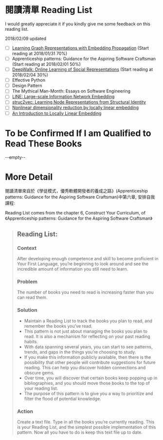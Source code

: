 # 閱讀清單 Reading List
I would greatly appreciate it if you kindly give me some feedback on this reading list.

2018/02/09 updated
- [ ] [Learning Graph Representations with Embedding Propagation](https://arxiv.org/abs/1710.03059) (Start reading at 2018/01/31 70%)
- [ ] Apprenticeship patterns: Guidance for the Aspiring Software Craftsman (Start reading at 2018/02/01 50%)
- [ ] [DeepWalk: Online Learning of Social Representations](https://arxiv.org/abs/1403.6652) (Start reading at 2018/02/04 30%)
- [ ] Effective Python
- [ ] Design Pattern
- [ ] The Mythical Man-Month: Essays on Software Engineering
- [ ] [LINE: Large-scale Information Network Embedding](https://arxiv.org/abs/1503.03578)
- [ ] [struc2vec: Learning Node Representations from Structural Identity](https://arxiv.org/abs/1704.03165)
- [ ] [Nonlinear dimensionality reduction by locally linear embedding](http://www.robots.ox.ac.uk/~az/lectures/ml/lle.pdf)
- [ ] [An Introduction to Locally Linear Embedding](https://cs.nyu.edu/~roweis/lle/papers/lleintro.pdf)

# To be Confirmed If I am Qualified to Read These Books
--empty--

# More Detail
閱讀清單來自於《學徒模式，優秀軟體開發者的養成之路》(Apprenticeship patterns: Guidance for the Aspiring Software Craftsman)中第六章, 安排自我課程:

Reading List comes from the chapter 6, Construct Your Curriculum, of 《Apprenticeship patterns: Guidance for the Aspiring Software Craftsman》

> ## Reading List:
> ### Context
> After developing enough competence and skill to become proficient in Your First Language, you’re beginning to look around and see the incredible amount of information you still need to learn.
> ### Problem
> The number of books you need to read is increasing faster than you can read them.
> ### Solution
> - Maintain a Reading List to track the books you plan to read, and remember the books you’ve read.
> - This pattern is not just about managing the books you plan to read. It is also a mechanism for reflecting on your past reading habits.
> - With data spanning several years, you can start to see patterns, trends, and gaps in the things you’re choosing to study.
> - If you make this information publicly available, then there is the possibility that other people will contribute suggestions for future reading. This can help you discover hidden connections and obscure gems.
> - Over time, you will discover that certain books keep popping up in bibliographies, and you should move those books to the top of your reading list.
> - The purpose of this pattern is to give you a way to prioritize and filter the flood of potential knowledge.
> ### Action
> Create a text file. Type in all the books you’re currently reading. This is your Reading List, and the simplest possible implementation of this pattern. Now all you have to do is keep this text file up to date.
